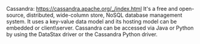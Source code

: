 Cassandra: https://cassandra.apache.org/_/index.html
It's a free and open-source, distributed, wide-column store, NoSQL database management system.
It uses a key-value data model and its hosting model can be embedded or client\server. Cassandra can be
accessed via Java or Python by using the DataStax driver or the Cassandra Python driver.
